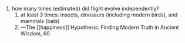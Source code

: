 1. how many times (estimated) did flight evolve independently?
	1. at least 3 times: insects, dinosaurs (including modern birds), and mammals (bats)
	2. —The [[happiness]] Hypothesis: Finding Modern Truth in Ancient Wisdom, 60